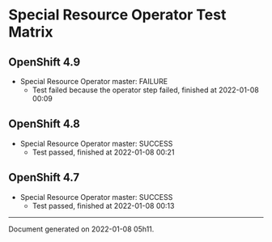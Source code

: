 
Special Resource Operator Test Matrix
=====================================

OpenShift 4.9
-------------



* Special Resource Operator master: FAILURE
  - Test failed because the operator step failed, finished at 2022-01-08 00:09

OpenShift 4.8
-------------



* Special Resource Operator master: SUCCESS
  - Test passed, finished at 2022-01-08 00:21

OpenShift 4.7
-------------



* Special Resource Operator master: SUCCESS
  - Test passed, finished at 2022-01-08 00:13

---
Document generated on 2022-01-08 05h11.
